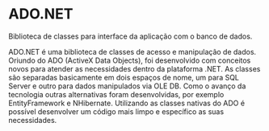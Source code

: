 # ADO.NET
Biblioteca de classes para interface da aplicação com o banco de dados.

ADO.NET é uma biblioteca de classes de acesso e manipulação de dados. Oriundo do ADO (ActiveX Data Objects), foi desenvolvido com conceitos novos para atender as necessidades dentro da plataforma .NET.  As classes são separadas basicamente em dois espaços de nome, um para SQL Server e outro para dados manipulados via OLE DB. Como o avanço da tecnologia outras alternativas foram desenvolvidas, por exemplo EntityFramework e NHibernate. Utilizando as classes nativas do ADO é possível desenvolver um código mais limpo e específico as suas necessidades.
